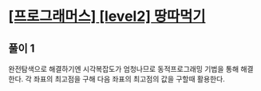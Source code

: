 # [[프로그래머스] [level2] 땅따먹기](https://programmers.co.kr/learn/courses/30/lessons/12913?language=python3)

## 풀이 1
완전탐색으로 해결하기엔 시각복잡도가 엄청나므로 동적프로그래밍 기법을 통해 해결한다.
각 좌표의 최고점을 구해 다음 좌표의 최고점의 값을 구할때 활용한다.
